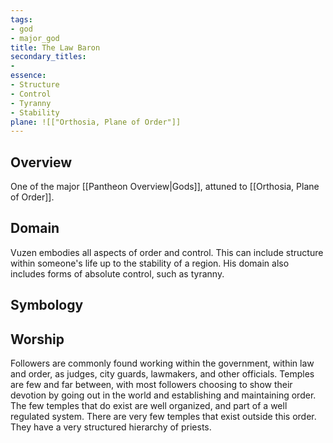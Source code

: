 ```yaml
---
tags:
- god
- major_god
title: The Law Baron
secondary_titles:
- 
essence:
- Structure
- Control
- Tyranny
- Stability
plane: ![["Orthosia, Plane of Order"]]
---
```

## Overview
One of the major [[Pantheon Overview|Gods]], attuned to [[Orthosia, Plane of Order]].
## Domain
Vuzen embodies all aspects of order and control. This can include structure within someone's life up to the stability of a region. His domain also includes forms of absolute control, such as tyranny.
## Symbology

## Worship
Followers are commonly found working within the government, within law and order, as judges, city guards, lawmakers, and other officials. Temples are few and far between, with most followers choosing to show their devotion by going out in the world and establishing and maintaining order. The few temples that do exist are well organized, and part of a well regulated system. There are very few temples that exist outside this order. They have a very structured hierarchy of priests.